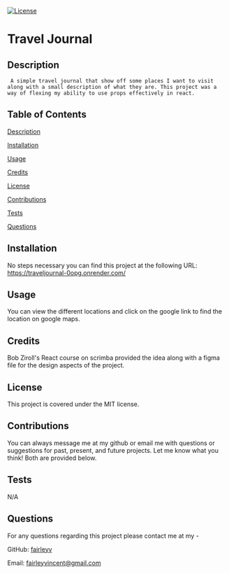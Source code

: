 [![License](https://img.shields.io/badge/License-MIT-yellow.svg)](https://opensource.org/licenses/MIT)

# Travel Journal 

## Description 

	 A simple travel journal that show off some places I want to visit along with a small description of what they are. This project was a way of flexing my ability to use props effectively in react.  

## Table of Contents

  [Description](#description)

  [Installation](#installation)

  [Usage](#usage)

  [Credits](#credits)

  [License](#license)

  [Contributions](#contributions)

  [Tests](#tests)

  [Questions](#questions)
  
## Installation

No steps necessary you can find this project at the following URL: https://traveljournal-0opg.onrender.com/

## Usage 

You can view the different locations and click on the google link to find the location on google maps.  

## Credits 

Bob Ziroll's React course on scrimba provided the idea along with a figma file for the design aspects of the project.  

## License 

This project is covered under the MIT license. 
 
## Contributions 

You can always message me at my github or email me with questions or suggestions for past, present, and future projects. Let me know what you think! Both are provided below. 

## Tests 

N/A

## Questions 

For any questions regarding this project please contact me at my -

GitHub: [fairleyv](https://github.com/fairleyv) 

Email: fairleyvincent@gmail.com
